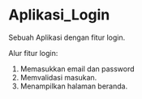 # Aplikasi_Login
Sebuah Aplikasi dengan fitur login.

Alur fitur login:
1. Memasukkan email dan password
2. Memvalidasi masukan.
3. Menampilkan halaman beranda.
